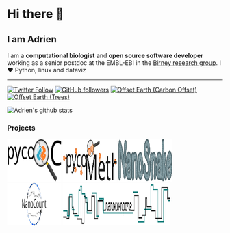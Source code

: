 # Hi there 👋

## I am Adrien

I am a **computational biologist** and **open source software developer** working as a senior postdoc at the EMBL-EBI in the [Birney research group](https://www.ebi.ac.uk/research/birney). I ❤️ Python, linux and dataviz

---

[![Twitter Follow](https://img.shields.io/twitter/follow/AdrienLeger2?label=Twitter&style=social)](https://twitter.com/AdrienLeger2)
[![GitHub followers](https://img.shields.io/github/followers/a-slide?label=Github&style=social)](https://github.com/a-slide)
[![Offset Earth (Carbon Offset)](https://img.shields.io/offset-earth/carbon/thebruneauleger?style=social)](https://ecologi.com/thebruneauleger)
[![Offset Earth (Trees)](https://img.shields.io/offset-earth/trees/thebruneauleger?style=social)](https://ecologi.com/thebruneauleger)

![Adrien's github stats](https://github-readme-stats.vercel.app/api?username=a-slide&show_icons=true)

### Projects

<p>
  <code><a href = "https://a-slide.github.io/pycoQC/"><img width="25%" height="100" src="https://raw.githubusercontent.com/a-slide/a-slide/master/Pictures/pycoQC.svg" alt="pycoQC"></a></code>
  <code><a href = "https://a-slide.github.io/pycoMeth/"><img width="25%" height="100" src="https://raw.githubusercontent.com/a-slide/a-slide/master/Pictures/pycoMeth.svg" alt="pycoMeth"></a></code>
  <code><a href = "https://github.com/a-slide/NanoSnake"><img width="25%" height="100" src="https://raw.githubusercontent.com/a-slide/a-slide/master/Pictures/NanoSnake.svg" alt="NanoSnake"></a></code>
  <br>
  <code><a href = "https://github.com/a-slide/NanoCount"><img width="25%" height="100" src="https://raw.githubusercontent.com/a-slide/a-slide/master/Pictures/NanoCount.svg" alt="NanoCount"></a></code>
  <code><a href = "https://nanocompore.rna.rocks/"><img width="50%" height="100" src="https://raw.githubusercontent.com/a-slide/a-slide/master/Pictures/Nanocompore.svg" alt="Nanocompore"></a></code>
</p>

